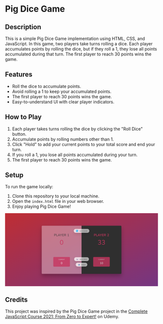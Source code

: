 # Pig Dice Game

## Description

This is a simple Pig Dice Game implementation using HTML, CSS, and JavaScript. In this game, two players take turns rolling a dice. Each player accumulates points by rolling the dice, but if they roll a 1, they lose all points accumulated during that turn. The first player to reach 30 points wins the game.

## Features

-   Roll the dice to accumulate points.
-   Avoid rolling a 1 to keep your accumulated points.
-   The first player to reach 30 points wins the game.
-   Easy-to-understand UI with clear player indicators.

## How to Play

1. Each player takes turns rolling the dice by clicking the "Roll Dice" button.
2. Accumulate points by rolling numbers other than 1.
3. Click "Hold" to add your current points to your total score and end your turn.
4. If you roll a 1, you lose all points accumulated during your turn.
5. The first player to reach 30 points wins the game.

## Setup

To run the game locally:

1. Clone this repository to your local machine.
2. Open the `index.html` file in your web browser.
3. Enjoy playing Pig Dice Game!

![Race To Thirty Screenshot](WinningGameScreenShot.png)

## Credits

This project was inspired by the Pig Dice Game project in the [Complete JavaScript Course 2021: From Zero to Expert!](https://www.udemy.com/course/the-complete-javascript-course/) on Udemy.

